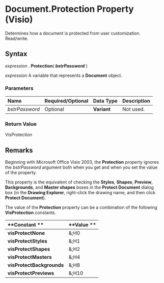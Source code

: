 
# Document.Protection Property (Visio)

Determines how a document is protected from user customization. Read/write.


## Syntax

 _expression_ . **Protection**( **_bstrPassword_** )

 _expression_ A variable that represents a **Document** object.


### Parameters



|**Name**|**Required/Optional**|**Data Type**|**Description**|
|:-----|:-----|:-----|:-----|
| _bstrPassword_|Optional| **Variant**|Not used.|

### Return Value

VisProtection


## Remarks

Beginning with Microsoft Office Visio 2003, the  **Protection** property ignores the _bstrPassword_ argument both when you get and when you set the value of the property.

This property is the equivalent of checking the  **Styles**,  **Shapes**,  **Preview**,  **Backgrounds**, and  **Master shapes** boxes in the **Protect Document** dialog box (in the **Drawing Explorer**, right-click the drawing name, and then click  **Protect Document**). 

The value of the  **Protection** property can be a combination of the following **VisProtection** constants.



|**Constant **|**Value **|
|:-----|:-----|
| **visProtectNone**|&;H0|
| **visProtectStyles**|&;H1|
| **visProtectShapes**|&;H2|
| **visProtectMasters**|&;H4|
| **visProtectBackgrounds**|&;H8|
| **visProtectPreviews**|&;H10|
